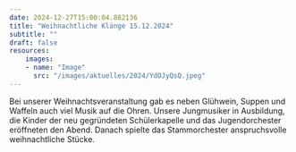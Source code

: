 ```yaml
---
date: 2024-12-27T15:00:04.882136
title: "Weihnachtliche Klänge 15.12.2024"
subtitle: ""
draft: false
resources:
    images:
    - name: "Image"
      src: "/images/aktuelles/2024/YdOJyQsQ.jpeg"
---
```


Bei unserer Weihnachtsveranstaltung gab es neben Glühwein, Suppen und Waffeln auch viel Musik auf die Ohren. Unsere Jungmusiker in Ausbildung, die Kinder der neu gegründeten Schülerkapelle und das Jugendorchester eröffneten den Abend. Danach spielte das Stammorchester anspruchsvolle weihnachtliche Stücke.
